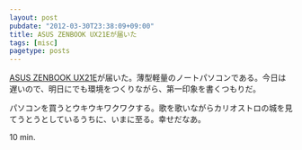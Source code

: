 ```yaml
---
layout: post
pubdate: "2012-03-30T23:38:09+09:00"
title: ASUS ZENBOOK UX21Eが届いた
tags: [misc]
pagetype: posts
---
```

[ASUS ZENBOOK UX21E](http://zenbook.asus.com/jp/)が届いた。薄型軽量のノートパソコンである。今日は遅いので、明日にでも環境をつくりながら、第一印象を書くつもりだ。

パソコンを買うとウキウキワクワクする。歌を歌いながらカリオストロの城を見てうとうとしているうちに、いまに至る。幸せだなあ。

10 min.
